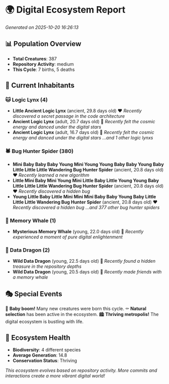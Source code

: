 # 🌍 Digital Ecosystem Report
*Generated on 2025-10-20 16:26:13*

## 📊 Population Overview
- **Total Creatures**: 387
- **Repository Activity**: medium
- **This Cycle**: 7 births, 5 deaths

## 👥 Current Inhabitants

### 🐱 Logic Lynx (4)
- **Little Ancient Logic Lynx** (ancient, 29.8 days old) ❤️
  *Recently discovered a secret passage in the code architecture*
- **Ancient Logic Lynx** (adult, 20.7 days old) 💛
  *Recently felt the cosmic energy and danced under the digital stars*
- **Ancient Logic Lynx** (adult, 16.7 days old) 💚
  *Recently felt the cosmic energy and danced under the digital stars*
  *...and 1 other logic lynxs*

### 🕷️ Bug Hunter Spider (380)
- **Mini Baby Baby Baby Young Mini Young Young Baby Baby Young Baby Little Little Little Wandering Bug Hunter Spider** (ancient, 20.8 days old) ❤️
  *Recently learned a new algorithm*
- **Little Mini Baby Mini Young Mini Little Baby Little Young Young Baby Little Little Little Wandering Bug Hunter Spider** (ancient, 20.8 days old) ❤️
  *Recently discovered a hidden bug*
- **Young Little Baby Little Mini Mini Mini Baby Baby Young Baby Little Little Little Wandering Bug Hunter Spider** (ancient, 20.8 days old) ❤️
  *Recently discovered a hidden bug*
  *...and 377 other bug hunter spiders*

### 🐋 Memory Whale (1)
- **Mysterious Memory Whale** (young, 22.0 days old) 💚
  *Recently experienced a moment of pure digital enlightenment*

### 🐉 Data Dragon (2)
- **Wild Data Dragon** (young, 22.5 days old) 💚
  *Recently found a hidden treasure in the repository depths*
- **Wild Data Dragon** (young, 20.5 days old) 💛
  *Recently made friends with a memory whale*

## 🎭 Special Events

🎉 **Baby boom!** Many new creatures were born this cycle.
⚰️ **Natural selection** has been active in the ecosystem.
🏙️ **Thriving metropolis!** The digital ecosystem is bustling with life.

## 🔬 Ecosystem Health
- **Biodiversity**: 4 different species
- **Average Generation**: 14.8
- **Conservation Status**: Thriving

*This ecosystem evolves based on repository activity. More commits and interactions create a more vibrant digital world!*